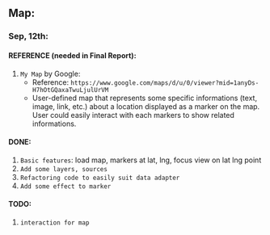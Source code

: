 ## Map:

### Sep, 12th:

#### REFERENCE (needed in Final Report):
1. `My Map` by Google: 
	- Reference: `https://www.google.com/maps/d/u/0/viewer?mid=1anyDs-H7hOtGQaxaTwuLjulUrVM`
	- User-defined map that represents some specific informations (text, image, link, etc.) about
	a location displayed as a marker on the map. User could easily interact with each markers to 
	show related informations.

#### DONE:

1. `Basic features`: load map, markers at lat, lng, focus view on lat lng point
2. `Add some layers, sources`
3. `Refactoring code to easily suit data adapter`
4. `Add some effect to marker`

#### TODO:

1. `interaction for map`
